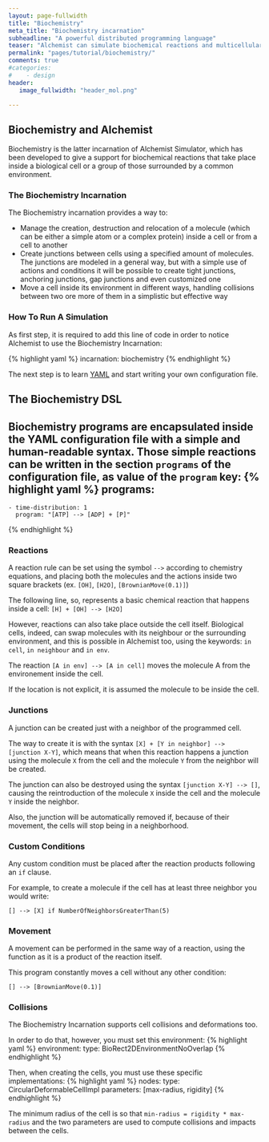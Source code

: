 ```yaml
---
layout: page-fullwidth
title: "Biochemistry"
meta_title: "Biochemistry incarnation"
subheadline: "A powerful distributed programming language"
teaser: "Alchemist can simulate biochemical reactions and multicellular organisms through the Biochemistry Incarnation"
permalink: "pages/tutorial/biochemistry/"
comments: true
#categories:
#    - design
header:
   image_fullwidth: "header_mol.png"

---
```


## Biochemistry and Alchemist
Biochemistry is the latter incarnation of Alchemist Simulator, which has been developed to give a support for biochemical reactions that take place inside a biological cell or a group of those surrounded by a common environment.

### The Biochemistry Incarnation
The Biochemistry incarnation provides a way to:

* Manage the creation, destruction and relocation of a molecule (which can be either a simple atom or a complex protein) inside a cell or from a cell to another
* Create junctions between cells using a specified amount of molecules. The junctions are modeled in a general way, but with a simple use of actions and conditions it will be possible to create tight junctions, anchoring junctions, gap junctions and even customized one
* Move a cell inside its environment in different ways, handling collisions between two ore more of them in a simplistic but effective way

### How To Run A Simulation
As first step, it is required to add this line of code in order to notice Alchemist to use the Biochemistry Incarnation:

{% highlight yaml %}
incarnation: biochemistry
{% endhighlight %}

The next step is to learn [YAML][yaml] and start writing your own configuration file.

## The Biochemistry DSL
Biochemistry programs are encapsulated inside the YAML configuration file with a simple and human-readable syntax.
Those simple reactions can be written in the section ``programs`` of the configuration file, as value of the ``program`` key:
{% highlight yaml %}
programs:
  -
    - time-distribution: 1
      program: "[ATP] --> [ADP] + [P]"
{% endhighlight %}

### Reactions
A reaction rule can be set using the symbol ``-->`` according to chemistry equations, and placing both the molecules and the actions inside two square brackets (ex. ``[OH]``, ``[H2O]``, ``[BrownianMove(0.1)]``)

The following line, so, represents a basic chemical reaction that happens inside a cell: ``[H] + [OH] --> [H2O]``

However, reactions can also take place outside the cell itself. Biological cells, indeed, can swap molecules with its neighbour or the surrounding environment, and this is possible in Alchemist too, using the keywords: ``in cell``, ``in neighbour`` and ``in env``.

The reaction ``[A in env] --> [A in cell]`` moves the molecule A from the environement inside the cell.

If the location is not explicit, it is assumed the molecule to be inside the cell.

### Junctions
A junction can be created just with a neighbor of the programmed cell.

The way to create it is with the syntax ``[X] + [Y in neighbor] --> [junction X-Y]``, which means that when this reaction happens a junction using the molecule ``X`` from the cell and the molecule ``Y`` from the neighbor will be created.

The junction can also be destroyed using the syntax ``[junction X-Y] --> []``, causing the reintroduction of the molecule ``X`` inside the cell and the molecule ``Y`` inside the neighbor.

Also, the junction will be automatically removed if, because of their movement, the cells will stop being in a neighborhood.

### Custom Conditions
Any custom condition must be placed after the reaction products following an ``if`` clause.

For example, to create a molecule if the cell has at least three neighbor you would write:

``[] --> [X] if NumberOfNeighborsGreaterThan(5)``

### Movement
A movement can be performed in the same way of a reaction, using the function as it is a product of the reaction itself.

This program constantly moves a cell without any other condition:

``[] --> [BrownianMove(0.1)]``

### Collisions
The Biochemistry Incarnation supports cell collisions and deformations too.

In order to do that, however, you must set this environment:
{% highlight yaml %}
environment:
  type: BioRect2DEnvironmentNoOverlap
{% endhighlight %}

Then, when creating the cells, you must use these specific implementations:
{% highlight yaml %}
nodes:
  type: CircularDeformableCellImpl
  parameters: [max-radius, rigidity]
{% endhighlight %}

The minimum radius of the cell is so that ``min-radius = rigidity * max-radius`` and the two parameters are used to compute collisions and impacts between the cells.

[yaml]: {{site.url}}/pages/tutorial/yaml
